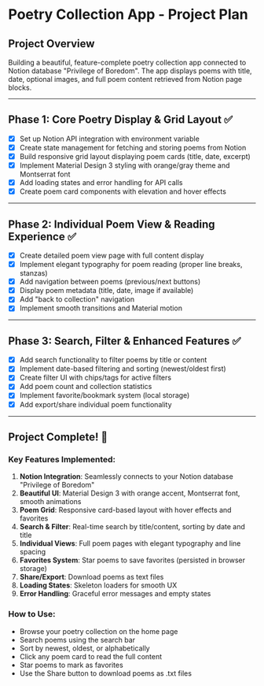 # Poetry Collection App - Project Plan

## Project Overview
Building a beautiful, feature-complete poetry collection app connected to Notion database "Privilege of Boredom". The app displays poems with title, date, optional images, and full poem content retrieved from Notion page blocks.

---

## Phase 1: Core Poetry Display & Grid Layout ✅
- [x] Set up Notion API integration with environment variable
- [x] Create state management for fetching and storing poems from Notion
- [x] Build responsive grid layout displaying poem cards (title, date, excerpt)
- [x] Implement Material Design 3 styling with orange/gray theme and Montserrat font
- [x] Add loading states and error handling for API calls
- [x] Create poem card components with elevation and hover effects

---

## Phase 2: Individual Poem View & Reading Experience ✅
- [x] Create detailed poem view page with full content display
- [x] Implement elegant typography for poem reading (proper line breaks, stanzas)
- [x] Add navigation between poems (previous/next buttons)
- [x] Display poem metadata (title, date, image if available)
- [x] Add "back to collection" navigation
- [x] Implement smooth transitions and Material motion

---

## Phase 3: Search, Filter & Enhanced Features ✅
- [x] Add search functionality to filter poems by title or content
- [x] Implement date-based filtering and sorting (newest/oldest first)
- [x] Create filter UI with chips/tags for active filters
- [x] Add poem count and collection statistics
- [x] Implement favorite/bookmark system (local storage)
- [x] Add export/share individual poem functionality

---

## Project Complete! 🎉

### Key Features Implemented:
1. **Notion Integration**: Seamlessly connects to your Notion database "Privilege of Boredom"
2. **Beautiful UI**: Material Design 3 with orange accent, Montserrat font, smooth animations
3. **Poem Grid**: Responsive card-based layout with hover effects and favorites
4. **Search & Filter**: Real-time search by title/content, sorting by date and title
5. **Individual Views**: Full poem pages with elegant typography and line spacing
6. **Favorites System**: Star poems to save favorites (persisted in browser storage)
7. **Share/Export**: Download poems as text files
8. **Loading States**: Skeleton loaders for smooth UX
9. **Error Handling**: Graceful error messages and empty states

### How to Use:
- Browse your poetry collection on the home page
- Search poems using the search bar
- Sort by newest, oldest, or alphabetically
- Click any poem card to read the full content
- Star poems to mark as favorites
- Use the Share button to download poems as .txt files